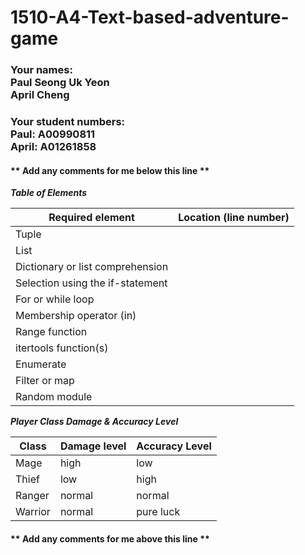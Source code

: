 # 1510-A4-Text-based-adventure-game

### Your names: <br>Paul Seong Uk Yeon <br> April Cheng

### Your student numbers: <br> Paul: A00990811 <br> April: A01261858

#### ** Add any comments for me below this line **

***Table of Elements***

| Required element | Location (line number) |
| ---------------- | ---------------------- |
| Tuple |  |
| List |  |
| Dictionary or list comprehension |  |
| Selection using the if-statement |  |
| For or while loop |  |
| Membership operator (in) |  |
| Range function |  |
| itertools function(s) |  |
| Enumerate ||
| Filter or map |  |
| Random module |  |


***Player Class Damage & Accuracy Level***

| Class | Damage level | Accuracy Level | 
| ---------------- | ---------------------- | ---------------------- |
| Mage | high | low |
| Thief | low | high |
| Ranger | normal | normal |
| Warrior | normal | pure luck |

#### ** Add any comments for me above this line **
